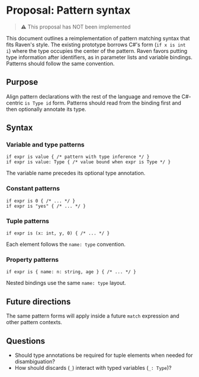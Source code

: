 # Proposal: Pattern syntax

> ⚠️ This proposal has NOT been implemented

This document outlines a reimplementation of pattern matching syntax that fits Raven's style. The existing prototype borrows C#'s form (`if x is int i`) where the type occupies the center of the pattern. Raven favors putting type information after identifiers, as in parameter lists and variable bindings. Patterns should follow the same convention.

## Purpose

Align pattern declarations with the rest of the language and remove the C#-centric `is Type id` form. Patterns should read from the binding first and then optionally annotate its type.

## Syntax

### Variable and type patterns

```raven
if expr is value { /* pattern with type inference */ }
if expr is value: Type { /* value bound when expr is Type */ }
```

The variable name precedes its optional type annotation.

### Constant patterns

```raven
if expr is 0 { /* ... */ }
if expr is "yes" { /* ... */ }
```

### Tuple patterns

```raven
if expr is (x: int, y, 0) { /* ... */ }
```

Each element follows the `name: type` convention.

### Property patterns

```raven
if expr is { name: n: string, age } { /* ... */ }
```

Nested bindings use the same `name: type` layout.

## Future directions

The same pattern forms will apply inside a future `match` expression and other pattern contexts.

## Questions

- Should type annotations be required for tuple elements when needed for disambiguation?
- How should discards (`_`) interact with typed variables (`_: Type`)?
